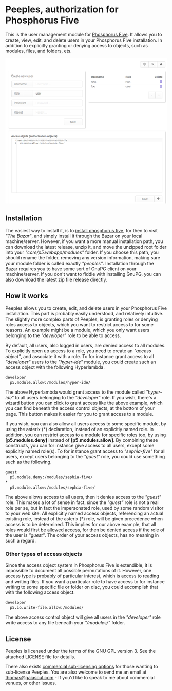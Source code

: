 # Peeples, authorization for Phosphorus Five

This is the user management module for [Phosphorus Five](https://github.com/polterguy/phosphorusfive). It allows you 
to create, view, edit, and delete users in your Phosphorus Five installation. In addition to explicitly granting or
denying access to objects, such as modules, files, and folders, ets.

![alt screenshot](media/screenshot-main.png)

## Installation

The easiest way to install it, is to [install phosphorus five](https://github.com/polterguy/phosphorusfive),
for then to visit _"The Bazar"_, and simply install it through the Bazar on your local machine/server.
However, if you want a more manual installation path, you can download the latest release,
unzip it, and move the unzipped root folder into your _"core/p5.webapp/modules"_ folder. If you
choose this path, you should rename the folder, removing any version information, making sure
your module folder is called exactly _"peeples"_. Installation through the Bazar
requires you to have some sort of GnuPG client on your machine/server. If you don't want
to fiddle with installing GnuPG, you can also download the latest zip file release directly.

## How it works

Peeples allows you to create, edit, and delete users in your Phosphorus Five installation. This part is probably easily 
understood, and relatively intuitive. The slightly more complex parts of Peeples, is granting roles or denying roles 
access to objects, which you want to restrict access to for some reasons. An example might be a module, which you only
want users belonging to the _"developer"_ role to be able to access.

By default, all users, also logged in users, are denied access to all modules. To explicitly open up access to a role,
you need to create an _"access object"_, and associate it with a role. To for instance grant access to all _"developer"_
users to the _"hyper-ide"_ module, you could create such an access object with the following Hyperlambda.

```
developer
  p5.module.allow:/modules/hyper-ide/
```

The above Hyperlambda would grant access to the module called _"hyper-ide"_ to all users belonging to the _"developer"_
role. If you wish, there's a wizard button you can click to grant access like the above example, which you can find beneath
the access control objects, at the bottom of your page. This button makes it easier for you to grant access to a module.

If you wish, you can also allow all users access to some specific module, by using the asterix (\*) declaration, instead
of an explicitly named role. In addition, you can restrict access to a module for specific roles too, by 
using **[p5.modules.deny]** instead of **[p5.modules.allow]**. By combining these constructs, you can for instance give
access to all users, except some explicitly named role(s). To for instance grant access to _"sephia-five"_ for all
users, except users belonging to the _"guest"_ role, you could use something such as the following.

```
guest
  p5.module.deny:/modules/sephia-five/
*
  p5.module.allow:/modules/sephia-five/
```

The above allows access to all users, then it denies access to the _"guest"_ role. This makes a lot of sense in fact, since
the _"guest"_ role is not a real role per se, but in fact the impersonated role, used by some random visitor to your web site.
All explicitly named access objects, referencing an actual existing role, instead of the asterix (\*) role, will be
given precedence when access is to be determined. This implies for our above example, that all roles would first be
allowed access, for then be denied access if the role of the user is _"guest"_. The order of your access objects, has
no meaning in such a regard.

### Other types of access objects

Since the access object system in Phosphorus Five is extendible, it is impossible to document all possible permutations
of it. However, one access type is probably of particular interest, which is access to reading and writing files. If you want
a particular role to have access to for instance writing to some specific file or folder on disc, you could accomplish that 
with the following access object.

```
developer
  p5.io.write-file.allow:/modules/
```

The above access control object will give all users in the _"developer"_ role write access to any file beneath 
your _"/modules/"_ folder.

## License

Peeples is licensed under the terms of the GNU GPL version 3. See the attached LICENSE file for details.

There also exists [commercial sub-licensing options](https://gaiasoul.com/license/) for those wanting to sub-license Peeples. 
You are also welcome to send me an email at thomas@gaiasoul.com - If you'd like to speak to me about commercial venues, or other issues.
